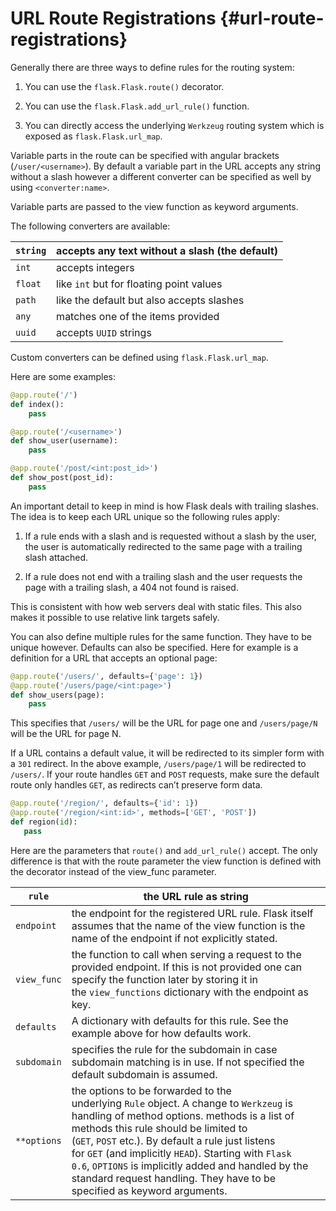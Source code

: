 # URL Route Registrations {#url-route-registrations}

Generally there are three ways to define rules for the routing system:

1. You can use the `flask.Flask.route()` decorator.

2. You can use the `flask.Flask.add_url_rule()` function.

3. You can directly access the underlying `Werkzeug` routing system which is exposed as `flask.Flask.url_map`.

Variable parts in the route can be specified with angular brackets (`/user/<username>`). By default a variable part in the URL accepts any string without a slash however a different converter can be specified as well by using `<converter:name>`.

Variable parts are passed to the view function as keyword arguments.

The following converters are available:

| `string` | accepts any text without a slash (the default) |
|--------|------------------------------------------------|
| `int`    | accepts integers                               |
| `float`  | like `int` but for floating point values              |
| `path`   | like the default but also accepts slashes      |
| `any`    | matches one of the items provided              |
| `uuid`   | accepts `UUID` strings                           |


Custom converters can be defined using `flask.Flask.url_map`.

Here are some examples:

```python
@app.route('/')
def index():
    pass

@app.route('/<username>')
def show_user(username):
    pass

@app.route('/post/<int:post_id>')
def show_post(post_id):
    pass
```

An important detail to keep in mind is how Flask deals with trailing slashes. The idea is to keep each URL unique so the following rules apply:

1. If a rule ends with a slash and is requested without a slash by the user, the user is automatically redirected to the same page with a trailing slash attached.

2. If a rule does not end with a trailing slash and the user requests the page with a trailing slash, a 404 not found is raised.

This is consistent with how web servers deal with static files. This also makes it possible to use relative link targets safely.

You can also define multiple rules for the same function. They have to be unique however. Defaults can also be specified. Here for example is a definition for a URL that accepts an optional page:

```python
@app.route('/users/', defaults={'page': 1})
@app.route('/users/page/<int:page>')
def show_users(page):
    pass
```

This specifies that `/users/` will be the URL for page one and `/users/page/N` will be the URL for page N.

If a URL contains a default value, it will be redirected to its simpler form with a `301` redirect. In the above example, `/users/page/1` will be redirected to `/users/`. If your route handles `GET` and `POST` requests, make sure the default route only handles `GET`, as redirects can’t preserve form data.

```python
@app.route('/region/', defaults={'id': 1})
@app.route('/region/<int:id>', methods=['GET', 'POST'])
def region(id):
   pass
```

Here are the parameters that `route()` and `add_url_rule()` accept. The only difference is that with the route parameter the view function is defined with the decorator instead of the view_func parameter.

| `rule`      | the URL rule as string|
|-----------|---------------|
| `endpoint`  | the endpoint for the registered URL rule. Flask itself assumes that the name of the view function is the name of the endpoint if not explicitly stated. |
| `view_func` | the function to call when serving a request to the provided endpoint. If this is not provided one can specify the function later by storing it in the `view_functions` dictionary with the endpoint as key. |
| `defaults`  | A dictionary with defaults for this rule. See the example above for how defaults work.|
| `subdomain` | specifies the rule for the subdomain in case subdomain matching is in use. If not specified the default subdomain is assumed. |
| `**options` | the options to be forwarded to the underlying `Rule` object. A change to `Werkzeug` is handling of method options. methods is a list of methods this rule should be limited to (`GET`, `POST` etc.). By default a rule just listens for `GET` (and implicitly `HEAD`). Starting with `Flask 0.6`, `OPTIONS` is implicitly added and handled by the standard request handling. They have to be specified as keyword arguments. |